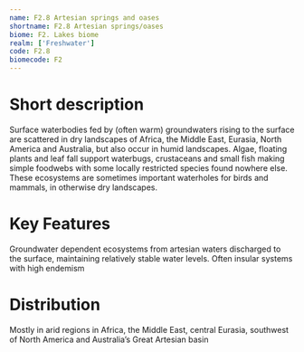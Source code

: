 ```yaml
---
name: F2.8 Artesian springs and oases
shortname: F2.8 Artesian springs/oases
biome: F2. Lakes biome
realm: ['Freshwater']
code: F2.8
biomecode: F2
---
```

# Short description

Surface waterbodies fed by (often warm) groundwaters rising to the surface are scattered in dry landscapes of Africa, the Middle East, Eurasia, North America and Australia, but also occur in humid landscapes. Algae, floating plants and leaf fall support waterbugs, crustaceans and small fish making simple foodwebs with some locally restricted species found nowhere else. These ecosystems are sometimes important waterholes for birds and mammals, in otherwise dry landscapes.

# Key Features

Groundwater dependent ecosystems from artesian waters discharged to the surface, maintaining relatively stable water levels. Often insular systems with high endemism

# Distribution

Mostly in arid regions in Africa, the Middle East, central Eurasia, southwest of North America and Australia’s Great Artesian basin
